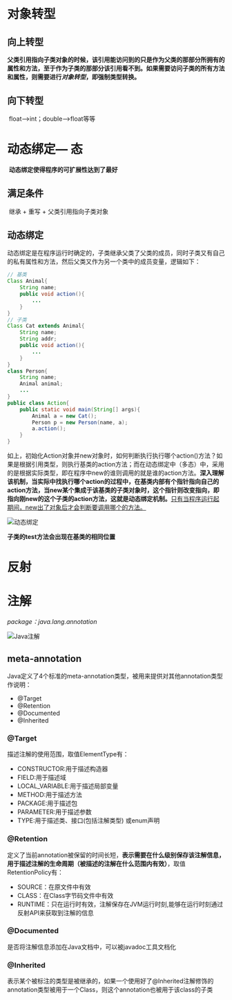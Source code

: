 # 对象转型

## 向上转型

​	**父类引用指向子类对象的时候，该引用能访问到的只是作为父类的那部分所拥有的属性和方法，至于作为子类的那部分该引用看不到。如果需要访问子类的所有方法和属性，则需要进行*对象转型*，即强制类型转换。**

## 向下转型

​	float—>int；double—>float等等





# 动态绑定— 态

​	**动态绑定使得程序的可扩展性达到了最好**

## 满足条件

​	继承 + 重写 + 父类引用指向子类对象

## 动态绑定

​	动态绑定是在程序运行时确定的，子类继承父类了父类的成员，同时子类又有自己的私有属性和方法，然后父类又作为另一个类中的成员变量，逻辑如下：

```java
// 基类
Class Animal{
    String name;
    public void action(){
        ...
    }
}
// 子类
Class Cat extends Animal{
    String name;
    String addr;
    public void action(){
        ...
    }
}
class Person{
    String name;
    Animal animal;
    ...
}
public class Action{
    public static void main(String[] args){
        Animal a = new Cat();
		Person p = new Person(name, a);
    	a.action();	        
    }
}
```

如上，初始化Action对象并new对象时，如何判断执行执行哪个action()方法？如果是根据引用类型，则执行基类的action方法；而在动态绑定中（多态）中，采用的是根据实际类型，即在程序中new的谁则调用的就是谁的action方法。**深入理解该机制，当实际中找执行哪个action的过程中，在基类内部有个指针指向自己的action方法，当new某个集成于该基类的子类对象时，这个指针则改变指向，即指向刚new的这个子类的action方法，这就是动态绑定机制。**<u>只有当程序运行起期间，new出了对象后才会判断要调用哪个的方法。</u>

![动态绑定](/Users/walker/notebook/note/pic/动态绑定.png)

**子类的test方法会出现在基类的相同位置**





# 反射









# 注解

*package：java.lang.annotation*

![Java注解](/Users/walker/notebook/note/pic/Java注解.jpg)

## meta-annotation

Java定义了4个标准的meta-annotation类型，被用来提供对其他annotation类型作说明：

- @Target
- @Retention
- @Documented
- @Inherited

### @Target

描述注解的使用范围，取值ElementType有：

+ CONSTRUCTOR:用于描述构造器 　
+ FIELD:用于描述域 　
+ LOCAL_VARIABLE:用于描述局部变量 　
+ METHOD:用于描述方法 　
+ PACKAGE:用于描述包 　
+ PARAMETER:用于描述参数 　
+ TYPE:用于描述类、接口(包括注解类型) 或enum声明	

### @Retention

定义了当前annotation被保留的时间长短，**表示需要在什么级别保存该注解信息，用于描述注解的生命周期（被描述的注解在什么范围内有效）**，取值RetentionPolicy有：

+ SOURCE：在原文件中有效
+ CLASS：在Class字节码文件中有效
+ RUNTIME：只在运行时有效，注解保存在JVM运行时刻,能够在运行时刻通过反射API来获取到注解的信息

### @Documented

是否将注解信息添加在Java文档中，可以被javadoc工具文档化

### @Inherited

表示某个被标注的类型是被继承的，如果一个使用好了@Inherited注解修饰的annotation类型被用于一个Class，则这个annotation也被用于该class的子类